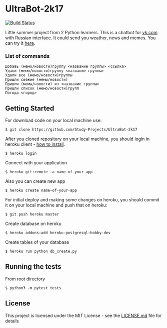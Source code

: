 # UltraBot-2k17

[![Build Status](https://travis-ci.org/Study-Projects/UltraBot-2k17.svg?branch=master)](https://travis-ci.org/Study-Projects/UltraBot-2k17)

Little summer project from 2 Python learners. This is a chatbot for [vk.com](https://vk.com) with Russian interface. It could send you weather, news and memes. You can try it [here](https://vk.com/im?sel=-149540554).    

### List of commands
```
Добавь (мемо/новости)группу <название группы> <ссылка>
Удали (мемо/новости)группу <название группы>
Удали все (мемо/новости)группы
Пришли свежие (мемы/новости)
Пришли (мемы/новости) из <название группы>
Пришли список (мемо/новости)групп
Погода <город>
```

## Getting Started

For download code on your local machine use:
```
$ git clone https://github.com/Study-Projects/UltraBot-2k17
```

After you cloned repository on your local machine, you should login in heroku client - [how to install](https://devcenter.heroku.com/articles/heroku-cli). 
```
$ heroku login
```

Connect with your application
```
$ heroku git:remote -a name-of-your-app
```

Also you can create new app
```
$ heroku create name-of-your-app
```

For initial deploy and making some changes on heroku, you should commit it on your local machine and push that on heroku:
```
$ git push heroku master
```

Create database on heroku
```
$ heroku addons:add heroku-postgresql:hobby-dev
```

Create tables of your database
```
$ heroku run python db_create.py
```

## Running the tests
From root directory
```
$ python3 -m pytest tests
```

## License

This project is licensed under the MIT License - see the [LICENSE.md](LICENSE.md) file for details

